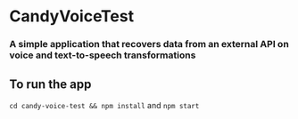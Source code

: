 # CandyVoiceTest

### A simple application that recovers data from an external API on voice and text-to-speech transformations

## To run the app

`cd candy-voice-test && npm install` and
`npm start`


